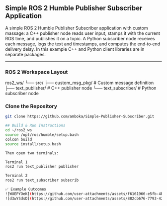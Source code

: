 ## Simple ROS 2 Humble Publisher Subscriber Application

A simple ROS 2 Humble Publisher Subscriber application with custom massage: a C++ publisher node reads user input, stamps it with the current ROS time, and publishes it on a topic. A Python subscriber node receives each message, logs the text and timestamps, and computes the end‑to‑end delivery delay. In this example C++ and Python client libraries are in separate packages.

---

### ROS 2 Workspace Layout

ros2_ws/
└── src/
├── custom_msg_pkg/ # Custom message definition
├── text_publisher/ # C++ publisher node
└── text_subscriber/ # Python subscriber node


### Clone the Repository

```bash
git clone https://github.com/amboka/Simple-Publisher-Subscriber.git

## Build & Run Instructions
cd ~/ros2_ws
source /opt/ros/humble/setup.bash
colcon build
source install/setup.bash

Then open two terminals:

Terminal 1
ros2 run text_publisher publisher

Terminal 2
ros2 run text_subscriber subscrib

✅ Example Outcomes
![WUEPYOeK](https://github.com/user-attachments/assets/f6161966-e5fb-4b45-8fc5-e480a7c021b7)
![d3wYSdsD](https://github.com/user-attachments/assets/882cb676-7793-4295-bdad-c87cdc0c7fbe)



